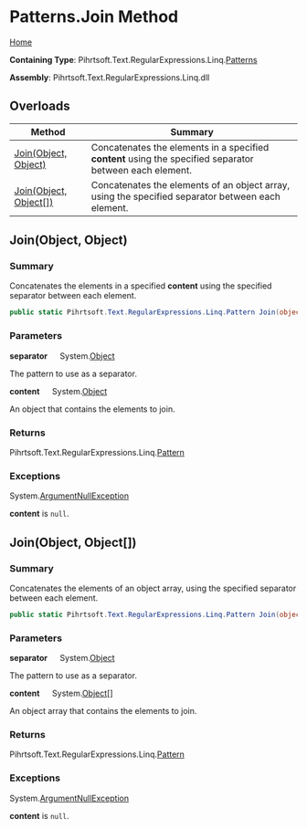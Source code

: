 # Patterns\.Join Method

[Home](../../../../../../README.md)

**Containing Type**: Pihrtsoft\.Text\.RegularExpressions\.Linq\.[Patterns](../README.md)

**Assembly**: Pihrtsoft\.Text\.RegularExpressions\.Linq\.dll

## Overloads

| Method | Summary |
| ------ | ------- |
| [Join(Object, Object)](#Pihrtsoft_Text_RegularExpressions_Linq_Patterns_Join_System_Object_System_Object_) | Concatenates the elements in a specified **content** using the specified separator between each element\. |
| [Join(Object, Object\[\])](#Pihrtsoft_Text_RegularExpressions_Linq_Patterns_Join_System_Object_System_Object___) | Concatenates the elements of an object array, using the specified separator between each element\. |

## Join\(Object, Object\) <a name="Pihrtsoft_Text_RegularExpressions_Linq_Patterns_Join_System_Object_System_Object_"></a>

### Summary

Concatenates the elements in a specified **content** using the specified separator between each element\.

```csharp
public static Pihrtsoft.Text.RegularExpressions.Linq.Pattern Join(object separator, object content)
```

### Parameters

**separator** &emsp; System\.[Object](https://docs.microsoft.com/en-us/dotnet/api/system.object)

The pattern to use as a separator\.

**content** &emsp; System\.[Object](https://docs.microsoft.com/en-us/dotnet/api/system.object)

An object that contains the elements to join\.

### Returns

Pihrtsoft\.Text\.RegularExpressions\.Linq\.[Pattern](../../Pattern/README.md)

### Exceptions

System\.[ArgumentNullException](https://docs.microsoft.com/en-us/dotnet/api/system.argumentnullexception)

**content** is `null`\.

## Join\(Object, Object\[\]\) <a name="Pihrtsoft_Text_RegularExpressions_Linq_Patterns_Join_System_Object_System_Object___"></a>

### Summary

Concatenates the elements of an object array, using the specified separator between each element\.

```csharp
public static Pihrtsoft.Text.RegularExpressions.Linq.Pattern Join(object separator, params object[] content)
```

### Parameters

**separator** &emsp; System\.[Object](https://docs.microsoft.com/en-us/dotnet/api/system.object)

The pattern to use as a separator\.

**content** &emsp; System\.[Object](https://docs.microsoft.com/en-us/dotnet/api/system.object)\[\]

An object array that contains the elements to join\.

### Returns

Pihrtsoft\.Text\.RegularExpressions\.Linq\.[Pattern](../../Pattern/README.md)

### Exceptions

System\.[ArgumentNullException](https://docs.microsoft.com/en-us/dotnet/api/system.argumentnullexception)

**content** is `null`\.

